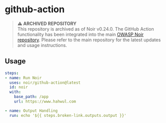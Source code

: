 # github-action

> **⚠️ ARCHIVED REPOSITORY**  
> This repository is archived as of Noir v0.24.0. The GitHub Action functionality has been integrated into the main [OWASP Noir repository](https://github.com/owasp-noir/noir). Please refer to the main repository for the latest updates and usage instructions.

## Usage
```yaml
steps:
- name: Run Noir
  uses: noir/github-action@latest
  id: noir
  with:
    base_path: /app
    url: https://www.hahwul.com

- name: Output Handling
  run: echo '${{ steps.broken-link.outputs.output }}'
```
